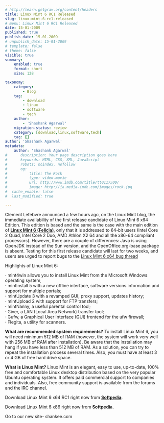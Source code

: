 ```yaml
---
# http://learn.getgrav.org/content/headers
title: Linux Mint 6 RC1 Released
slug: linux-mint-6-rc1-released
# menu: Linux Mint 6 RC1 Released
date: 15-01-2009
published: true
publish_date: 15-01-2009
# unpublish_date: 15-01-2009
# template: false
# theme: false
visible: true
summary:
    enabled: true
    format: short
    size: 128

taxonomy:
    category:
        - Blog
    tag:
        - download
        - linux
        - software
        - tech
    author:
        - 'Shashank Agarwal'
    migration-status: review
    category: [download,linux,software,tech]
    tag: []
author: 'Shashank Agarwal'
metadata:
    author: 'Shashank Agarwal'
#      description: Your page description goes here
#      keywords: HTML, CSS, XML, JavaScript
#      robots: noindex, nofollow
#      og:
#          title: The Rock
#          type: video.movie
#          url: http://www.imdb.com/title/tt0117500/
#          image: http://ia.media-imdb.com/images/rock.jpg
#  cache_enable: false
#  last_modified: true

---
```


Clement Lefebvre announced a few hours ago, on the Linux Mint blog, the immediate availability of the first release candidate of Linux Mint 6 x64 Edition. This edition is based and the same is the case with the main edition of [**Linux Mint 6 (Felicia)**](http://news.softpedia.com/news/Linux-Mint-6-Felicia-Released-100170.shtml), only that it is addressed to 64-bit users (Intel Core 2 Quad, Intel Core 2 Duo, AMD Athlon X2 64 and all the x86-64 compliant processors). However, there are a couple of differences: Java is using OpenJDK instead of the Sun version, and the OpenOffice.org-base package is absent. Testing for this first release candidate will last for two weeks, and users are urged to report bugs to the [Linux Mint 6 x64 bug thread](http://linuxmint.com/forum/viewtopic.php?f=143&t=20664)

Highlights of Linux Mint 6:

· mint4win allows you to install Linux Mint from the Microsoft Windows operating system;  
· mintInstall 5 with a new offline interface, software versions information and support for multiple portals;  
· mintUpdate 3 with a revamped GUI, proxy support, updates history;  
· mintUpload 2 with support for FTP transfers;  
· mintNanny, a useful parental control tool;  
· Giver, a LAN (Local Area Network) transfer tool;  
· Gufw, a Graphical User Interface (GUI) frontend for the ufw firewall;  
· Flegita, a utility for scanners.

**What are recommended system requirements?** To install Linux Mint 6, you will need minimum 512 MB of RAM (however, the system will work very well with 256 MB of RAM after installation). Be aware that the installation may hang if you have less than 512 MB of RAM. As a solution, you can try to repeat the installation process several times. Also, you must have at least 3 or 4 GB of free hard drive space.

**What is Linux Mint?** Linux Mint is an elegant, easy to use, up-to-date, 100% free and comfortable Linux desktop distribution based on the very popular Ubuntu operating system. It offers paid commercial support to companies and individuals. Also, free community support is available from the forums and the IRC channel.

Download Linux Mint 6 x64 RC1 right now from [**Softpedia**](http://linux.softpedia.com/get/System/Operating-Systems/Linux-Distributions/Linux-Mint-x64-41443.shtml).

Download Linux Mint 6 x86 right now from [**Softpedia**](http://linux.softpedia.com/get/System/Operating-Systems/Linux-Distributions/Linux-Mint-Felicia-30183.shtml).

Go to our new site- shankee.com
